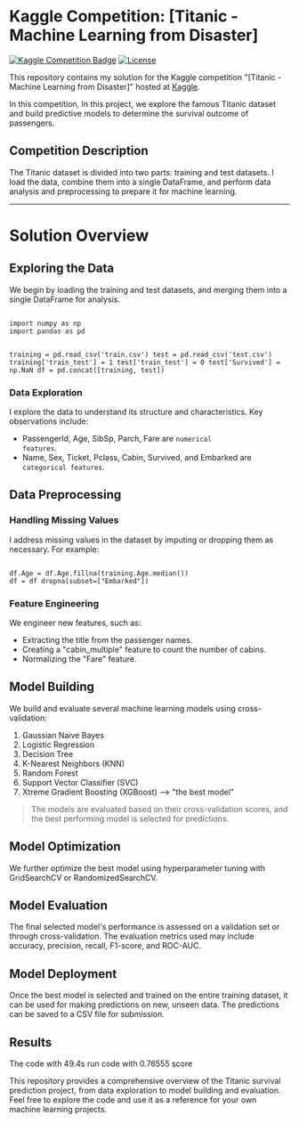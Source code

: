 # Kaggle Competition: [Titanic - Machine Learning from Disaster]

[![Kaggle Competition Badge](https://img.shields.io/badge/Kaggle-Competition%20Name-20BEFF.svg)](https://www.kaggle.com/competitions/titanic)
[![License](https://img.shields.io/github/license/your-username/competition-repo.svg)](https://github.com/1AyaNabil1/Kaggle-Competition/blob/main/LICENSE)

This repository contains my solution for the Kaggle competition "[Titanic - Machine Learning from Disaster]" hosted at [Kaggle](https://www.kaggle.com/competitions/titanic).

In this competition, In this project, we explore the famous Titanic dataset and build predictive models to determine the survival outcome of passengers.

## Competition Description

The Titanic dataset is divided into two parts: training and test datasets. I load the data, combine them into a single DataFrame, and perform data analysis and preprocessing to prepare it for machine learning.
_____________________________________________________________________________
# Solution Overview

## Exploring the Data

We begin by loading the training and test datasets, and merging them into a single DataFrame for analysis.

<code>
import numpy as np
import pandas as pd 

training = pd.read_csv('train.csv')
test = pd.read_csv('test.csv')
training['train_test'] = 1
test['train_test'] = 0
test['Survived'] = np.NaN
df = pd.concat([training, test])
</code>

### Data Exploration
I explore the data to understand its structure and characteristics. Key observations include:

* PassengerId, Age, SibSp, Parch, Fare are <code>numerical features</code>.
* Name, Sex, Ticket, Pclass, Cabin, Survived, and Embarked are <code>categorical features</code>.

## Data Preprocessing

### Handling Missing Values
I address missing values in the dataset by imputing or dropping them as necessary. For example:

<code>
df.Age = df.Age.fillna(training.Age.median())
df = df dropna(subset=["Embarked"])
</code>

### Feature Engineering
We engineer new features, such as:

* Extracting the title from the passenger names.
* Creating a "cabin_multiple" feature to count the number of cabins.
* Normalizing the "Fare" feature.

## Model Building

We build and evaluate several machine learning models using cross-validation:
1. Gaussian Naive Bayes
2. Logistic Regression
3. Decision Tree
4. K-Nearest Neighbors (KNN)
5. Random Forest
6. Support Vector Classifier (SVC)
7. Xtreme Gradient Boosting (XGBoost) --> "the best model"

> The models are evaluated based on their cross-validation scores, and the best performing model is selected for predictions.

## Model Optimization
We further optimize the best model using hyperparameter tuning with GridSearchCV or RandomizedSearchCV.

## Model Evaluation
The final selected model's performance is assessed on a validation set or through cross-validation. The evaluation metrics used may include accuracy, precision, recall, F1-score, and ROC-AUC.

## Model Deployment
Once the best model is selected and trained on the entire training dataset, it can be used for making predictions on new, unseen data. The predictions can be saved to a CSV file for submission.

## Results
The code with 49.4s run code with 0.76555 score

This repository provides a comprehensive overview of the Titanic survival prediction project, from data exploration to model building and evaluation. Feel free to explore the code and use it as a reference for your own machine learning projects.
